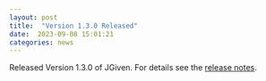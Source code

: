 ```yaml
---
layout: post
title:  "Version 1.3.0 Released"
date:  2023-09-08 15:01:21
categories: news
---
```


Released Version 1.3.0 of JGiven. For details see the [release notes](https://github.com/TNG/JGiven/releases/tag/v1.3.0).

[jgiven-gh]: https://github.com/TNG/JGiven
[jgiven]:    https://jgiven.org
